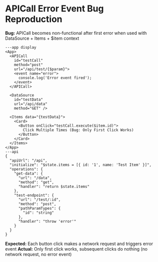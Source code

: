 # APICall Error Event Bug Reproduction

**Bug:** APICall becomes non-functional after first error when used with DataSource + Items + $item context

```xmlui-pg copy display name="Bug: APICall + Items + Error Event"
---app display
<App>
  <APICall
    id="testCall"
    method="post"
    url="/api/test/{$param}">
    <event name="error">
      console.log('Error event fired');
    </event>
  </APICall>

  <DataSource
    id="testData"
    url="/api/data"
    method="GET" />

  <Items data="{testData}">
    <Card>
      <Button onClick="testCall.execute($item.id)">
        Click Multiple Times (Bug: Only First Click Works)
      </Button>
    </Card>
  </Items>
</App>
---api
{
  "apiUrl": "/api",
  "initialize": "$state.items = [{ id: '1', name: 'Test Item' }]",
  "operations": {
    "get-data": {
      "url": "/data",
      "method": "get",
      "handler": "return $state.items"
    },
    "test-endpoint": {
      "url": "/test/:id",
      "method": "post",
      "pathParamTypes": {
        "id": "string"
      },
      "handler": "throw 'error'"
    }
  }
}
```

**Expected:** Each button click makes a network request and triggers error event
**Actual:** Only first click works, subsequent clicks do nothing (no network request, no error event)

